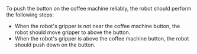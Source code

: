 To push the button on the coffee machine reliably, the robot should perform the following steps:
- When the robot's gripper is not near the coffee machine button, the robot should move gripper to above the button.
- When the robot's gripper is above the coffee machine button, the robot should push down on the button.
